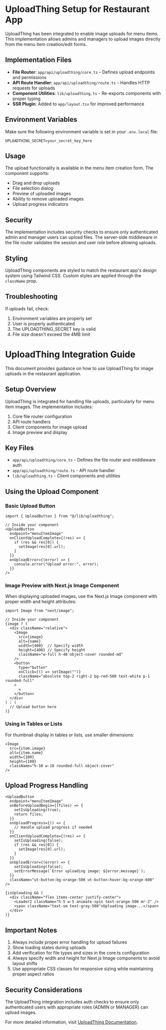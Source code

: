 # UploadThing Setup for Restaurant App

UploadThing has been integrated to enable image uploads for menu items. This implementation allows admins and managers to upload images directly from the menu item creation/edit forms.

## Implementation Files

- **File Router**: `app/api/uploadthing/core.ts` - Defines upload endpoints and permissions
- **API Route Handler**: `app/api/uploadthing/route.ts` - Handles HTTP requests for uploads
- **Component Utilities**: `lib/uploadthing.ts` - Re-exports components with proper typing
- **SSR Plugin**: Added to `app/layout.tsx` for improved performance

## Environment Variables

Make sure the following environment variable is set in your `.env.local` file:

```
UPLOADTHING_SECRET=your_secret_key_here
```

## Usage

The upload functionality is available in the menu item creation form. The component supports:

- Drag and drop uploads
- File selection dialog
- Preview of uploaded images
- Ability to remove uploaded images
- Upload progress indicators

## Security

The implementation includes security checks to ensure only authenticated admin and manager users can upload files. The server-side middleware in the file router validates the session and user role before allowing uploads.

## Styling

UploadThing components are styled to match the restaurant app's design system using Tailwind CSS. Custom styles are applied through the `className` prop.

## Troubleshooting

If uploads fail, check:
1. Environment variables are properly set
2. User is properly authenticated 
3. The UPLOADTHING_SECRET key is valid
4. File size doesn't exceed the 4MB limit 

# UploadThing Integration Guide

This document provides guidance on how to use UploadThing for image uploads in the restaurant application.

## Setup Overview

UploadThing is integrated for handling file uploads, particularly for menu item images. The implementation includes:

1. Core file router configuration
2. API route handlers
3. Client components for image upload
4. Image preview and display

## Key Files

- `app/api/uploadthing/core.ts` - Defines the file router and middleware auth
- `app/api/uploadthing/route.ts` - API route handler
- `lib/uploadthing.ts` - Client components and utilities

## Using the Upload Component

### Basic Upload Button

```tsx
import { UploadButton } from "@/lib/uploadthing";

// Inside your component
<UploadButton
  endpoint="menuItemImage"
  onClientUploadComplete={(res) => {
    if (res && res[0]) {
      setImage(res[0].url);
    }
  }}
  onUploadError={(error) => {
    console.error("Upload error:", error);
  }}
/>
```

### Image Preview with Next.js Image Component

When displaying uploaded images, use the Next.js Image component with proper width and height attributes:

```tsx
import Image from "next/image";

// Inside your component
{image ? (
  <div className="relative">
    <Image
      src={image}
      alt={name}
      width={400}  // Specify width
      height={400} // Specify height
      className="w-full h-48 object-cover rounded-md"
    />
    <button
      type="button"
      onClick={() => setImage("")}
      className="absolute top-2 right-2 bg-red-500 text-white p-1 rounded-full"
    >
      ✕
    </button>
  </div>
) : (
  // Upload button here
)}
```

### Using in Tables or Lists

For thumbnail display in tables or lists, use smaller dimensions:

```tsx
<Image
  src={item.image}
  alt={item.name}
  width={100}
  height={100}
  className="h-10 w-10 rounded-full object-cover"
/>
```

## Upload Progress Handling

```tsx
<UploadButton
  endpoint="menuItemImage"
  onBeforeUploadBegin={(files) => {
    setIsUploading(true);
    return files;
  }}
  onUploadProgress={() => {
    // Handle upload progress if needed
  }}
  onClientUploadComplete={(res) => {
    setIsUploading(false);
    if (res && res[0]) {
      setImage(res[0].url);
    }
  }}
  onUploadError={(error) => {
    setIsUploading(false);
    setErrorMessage(`Error uploading image: ${error.message}`);
  }}
  className="ut-button:bg-orange-500 ut-button:hover:bg-orange-600"
/>

{isUploading && (
  <div className="flex items-center justify-center">
    <Loader2 className="h-5 w-5 animate-spin text-orange-500 mr-2" />
    <span className="text-sm text-gray-500">Uploading image...</span>
  </div>
)}
```

## Important Notes

1. Always include proper error handling for upload failures
2. Show loading states during uploads
3. Add verification for file types and sizes in the core.ts configuration
4. Always specify width and height for Next.js Image components to avoid layout shifts
5. Use appropriate CSS classes for responsive sizing while maintaining proper aspect ratios

## Security Considerations

The UploadThing integration includes auth checks to ensure only authenticated users with appropriate roles (ADMIN or MANAGER) can upload images.

For more detailed information, visit [UploadThing Documentation](https://docs.uploadthing.com/). 